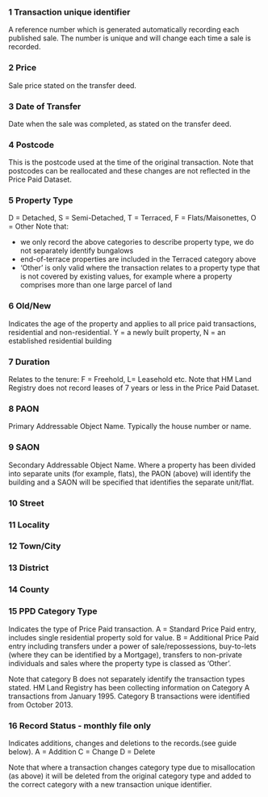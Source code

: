 ### __1 Transaction unique identifier__  
A reference number which is generated automatically recording each published sale. The number is unique and will change each time a sale is recorded.
### __2 Price__  
Sale price stated on the transfer deed.
### __3 Date of Transfer__
Date when the sale was completed, as stated on the transfer deed.
### __4 Postcode__
This is the postcode used at the time of the original transaction. Note that postcodes can be reallocated and these changes are not reflected in the Price Paid Dataset.
### __5 Property Type__
D = Detached, S = Semi-Detached, T = Terraced, F = Flats/Maisonettes, O = Other
Note that:
- we only record the above categories to describe property type, we do not separately identify bungalows
- end-of-terrace properties are included in the Terraced category above
- ‘Other’ is only valid where the transaction relates to a property type that is not covered by existing values, for example where a property comprises more than one large parcel of land
### __6 Old/New__
Indicates the age of the property and applies to all price paid transactions, residential and non-residential.
Y = a newly built property, N = an established residential building
### __7 Duration__
Relates to the tenure: F = Freehold, L= Leasehold etc.
Note that HM Land Registry does not record leases of 7 years or less in the Price Paid Dataset.
### __8 PAON__
Primary Addressable Object Name. Typically the house number or name.
### __9 SAON__
Secondary Addressable Object Name. Where a property has been divided into separate units (for example, flats), the PAON (above) will identify the building and a SAON will be specified that identifies the separate unit/flat.
### __10 Street__
### __11 Locality__
### __12 Town/City__
### __13 District__
### __14 County__
### __15 PPD Category Type__
Indicates the type of Price Paid transaction.
A = Standard Price Paid entry, includes single residential property sold for value.
B = Additional Price Paid entry including transfers under a power of sale/repossessions, buy-to-lets (where they can be identified by a Mortgage), transfers to non-private individuals and sales where the property type is classed as ‘Other’.

Note that category B does not separately identify the transaction types stated.
HM Land Registry has been collecting information on Category A transactions from January 1995. Category B transactions were identified from October 2013.
### __16 Record Status - monthly file only__
Indicates additions, changes and deletions to the records.(see guide below).
A = Addition
C = Change
D = Delete

Note that where a transaction changes category type due to misallocation (as above) it will be deleted from the original category type and added to the correct category with a new transaction unique identifier.